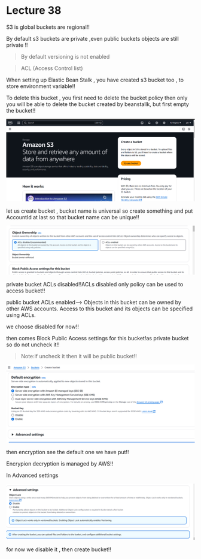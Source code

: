# Lecture 38

S3 is global buckets are regional!!
 
 By default s3 buckets are private ,even public buckets objects are still private !!

> By default versioning is not enabled

> ACL (Access Control list)

When setting up Elastic Bean Stalk , you have created s3 bucket too , to store environment variable!!

To delete this bucket , you first need to delete the bucket policy then only you will be able to delete the bucket created 
by beanstallk, but first empty the bucket!!

![alt text](image.png)

let us create bucket , bucket name is universal so create something and put AccountId
at last so that bucket name can be unique!!

![alt text](image-1.png)

private bucket ACLs disabled!!ACLs disabled only policy can be used to access bucket!!

public bucket ACLs enabled--> Objects in this bucket can be owned by other AWS accounts. Access to this bucket and its objects can be specified using ACLs.

we choose disabled for now!!

then comes Block Public Access settings for this bucket!as private bucket so do not uncheck it!!
> Note:if uncheck it then it will be public bucket!!

![alt text](image-2.png)

then encryption see the default one we have put!!

Encrypion decryption is managed by AWS!!

In Advanced settings

![alt text](image-3.png)

for now we disable it , then create bucket!!
























